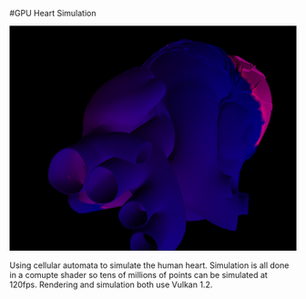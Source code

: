 #GPU Heart Simulation

![img.png](img.png)

Using cellular automata to simulate the human heart. Simulation is all done in a comupte shader so tens of millions of points can be simulated at 120fps.
Rendering and simulation both use Vulkan 1.2.